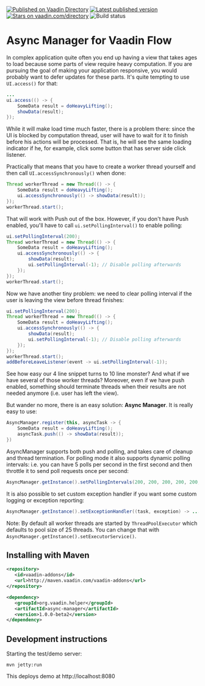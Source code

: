 [![Published on Vaadin  Directory](https://img.shields.io/badge/Vaadin%20Directory-published-00b4f0.svg)](https://vaadin.com/directory/component/async-manager)
[![Latest published version](https://img.shields.io/vaadin-directory/v/async-manager.svg)](https://vaadin.com/directory/component/async-manager)
[![Stars on vaadin.com/directory](https://img.shields.io/vaadin-directory/star/async-manager.svg)](https://vaadin.com/directory/component/async-manager)
![Build status](https://travis-ci.com/fluorumlabs/async-manager.svg?branch=master)

# Async Manager for Vaadin Flow

In complex application quite often you end up having a view that takes ages to load
because some parts of view require heavy computation. If you are pursuing the goal 
of making your application responsive, you would probably want to defer updates for
these parts. It's quite tempting to use `UI.access()` for that:
```java
...
ui.access(() -> {
    SomeData result = doHeavyLifting();
    showData(result);
});
```
While it will make load time much faster, there is a problem there: since the UI is
blocked by computation thread, user will have to wait for it to finish before his actions 
will be processed. That is, he will see the same loading indicator if he, for example,
click some button that has server side click listener.

Practically that means that you have to create a worker thread yourself and then call
`UI.accessSynchronously()` when done:
```java
Thread workerThread = new Thread(() -> {
    SomeData result = doHeavyLifting();
    ui.accessSynchronously(() -> showData(result));
});
workerThread.start();
```
That will work with Push out of the box. However, if you don't have Push enabled, you'll
have to call `ui.setPollingInterval()` to enable polling:
```java
ui.setPollingInterval(200);
Thread workerThread = new Thread(() -> {
    SomeData result = doHeavyLifting();
    ui.accessSynchronously(() -> {
        showData(result);
        ui.setPollingInterval(-1); // Disable polling afterwards
    });
});
workerThread.start();
```
Now we have another tiny problem: we need to clear polling interval if the user is 
leaving the view before thread finishes:
```java
ui.setPollingInterval(200);
Thread workerThread = new Thread(() -> {
    SomeData result = doHeavyLifting();
    ui.accessSynchronously(() -> {
        showData(result);
        ui.setPollingInterval(-1); // Disable polling afterwards
    });
});
workerThread.start();
addBeforeLeaveListener(event -> ui.setPollingInterval(-1));
```
See how easy our 4 line snippet turns to 10 line monster? And what if we have 
several of those worker threads? Moreover, even if we have push enabled, something 
should terminate threads when their results are not needed anymore (i.e. user has left the view).

But wander no more, there is an easy solution: **Async Manager**. It is really easy to use:
```java
AsyncManager.register(this, asyncTask -> {
    SomeData result = doHeavyLifting();
    asyncTask.push(() -> showData(result));
})
```
AsyncManager supports both push and polling, and takes care of cleanup and thread 
termination. For polling mode it also supports
dynamic polling intervals: i.e. you can have 5 polls per second in the
first second and then throttle it to send poll requests once per second:
```java
AsyncManager.getInstance().setPollingIntervals(200, 200, 200, 200, 200, 1000);
```

It is also possible to set custom exception handler if you
want some custom logging or exception reporting:
```java
AsyncManager.getInstance().setExceptionHandler((task, exception) -> ...);
```

Note: By default all worker threads are started by `ThreadPoolExecutor` which defaults
to pool size of 25 threads. You can change that with `AsyncManager.getInstance().setExecutorService()`.

## Installing with Maven

```xml
<repository>
   <id>vaadin-addons</id>
   <url>http://maven.vaadin.com/vaadin-addons</url>
</repository>
```

```xml
<dependency>
   <groupId>org.vaadin.helper</groupId>
   <artifactId>async-manager</artifactId>
   <version>1.0.0-beta2</version>
</dependency>
```

## Development instructions

Starting the test/demo server:
```
mvn jetty:run
```

This deploys demo at http://localhost:8080
